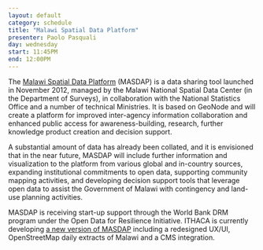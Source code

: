 ```yaml
---
layout: default
category: schedule
title: "Malawi Spatial Data Platform"
presenter: Paolo Pasquali
day: wednesday
start: 11:45PM
end: 12:00PM
---
```


The [Malawi Spatial Data Platform](http://www.masdap.mw) (MASDAP) is a data sharing tool launched in November 2012, managed by the Malawi National Spatial Data Center (in the Department of Surveys), in collaboration with the National Statistics Office and a number of technical Ministries. It is based on GeoNode and will create a platform for improved inter-agency information collaboration and enhanced public access for awareness-building, research, further knowledge product creation and decision support.

A substantial amount of data has already been collated, and it is envisioned that in the near future, MASDAP will include further information and visualization to the platform from various global and in-country sources, expanding institutional commitments to open data, supporting community mapping activities, and developing decision support tools that leverage open data to assist the Government of Malawi with contingency and land-use planning activities.

MASDAP is receiving start-up support through the World Bank DRM program under the Open Data for Resilience Initiative. ITHACA is currently developing [a new version of MASDAP](http://masdap.ithacaweb.org) including a redesigned UX/UI, OpenStreetMap daily extracts of Malawi and a CMS integration.
